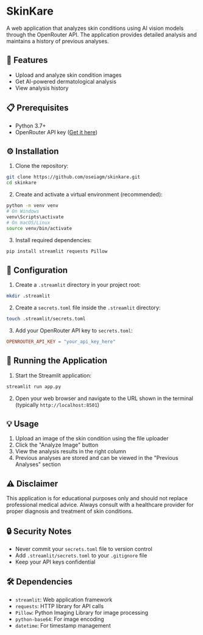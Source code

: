 # SkinKare

A web application that analyzes skin conditions using AI vision models through the OpenRouter API. The application provides detailed analysis and maintains a history of previous analyses.

## 🌟 Features

- Upload and analyze skin condition images
- Get AI-powered dermatological analysis
- View analysis history

## 📋 Prerequisites

- Python 3.7+
- OpenRouter API key ([Get it here](https://openrouter.ai/))

## ⚙️ Installation

1. Clone the repository:
```bash
git clone https://github.com/oseiagm/skinkare.git
cd skinkare
```

2. Create and activate a virtual environment (recommended):
```bash
python -m venv venv
# On Windows
venv\Scripts\activate
# On macOS/Linux
source venv/bin/activate
```

3. Install required dependencies:
```bash
pip install streamlit requests Pillow
```

## 🔑 Configuration

1. Create a `.streamlit` directory in your project root:
```bash
mkdir .streamlit
```

2. Create a `secrets.toml` file inside the `.streamlit` directory:
```bash
touch .streamlit/secrets.toml
```

3. Add your OpenRouter API key to `secrets.toml`:
```toml
OPENROUTER_API_KEY = "your_api_key_here"
```

## 🚀 Running the Application

1. Start the Streamlit application:
```bash
streamlit run app.py
```

2. Open your web browser and navigate to the URL shown in the terminal (typically `http://localhost:8501`)

## 💡 Usage

1. Upload an image of the skin condition using the file uploader
2. Click the "Analyze Image" button
3. View the analysis results in the right column
4. Previous analyses are stored and can be viewed in the "Previous Analyses" section

## ⚠️ Disclaimer

This application is for educational purposes only and should not replace professional medical advice. Always consult with a healthcare provider for proper diagnosis and treatment of skin conditions.

## 🔒 Security Notes

- Never commit your `secrets.toml` file to version control
- Add `.streamlit/secrets.toml` to your `.gitignore` file
- Keep your API keys confidential

## 🛠️ Dependencies

- `streamlit`: Web application framework
- `requests`: HTTP library for API calls
- `Pillow`: Python Imaging Library for image processing
- `python-base64`: For image encoding
- `datetime`: For timestamp management
